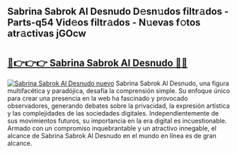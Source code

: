 ## Sabrina Sabrok Al Desnudo D𝚎sn𝚞dos filtr𝚊dos - Parts-q54 Vid𝚎os filtr𝚊dos - N𝚞evas f𝚘tos atr𝚊ctivas jGOcw

# <h2><a href="http://mbccaml.tromn.icu/?c=Sabrina+Sabrok+Al+Desnudo">🔗👉👉👉 Sabrina Sabrok Al Desnudo 🔗🔗</a></h2>

[![Sabrina Sabrok Al Desnudo nuevo](https://i.imgur.com/pEAQMta.gif)](http://mbccaml.tromn.icu/?c=Sabrina+Sabrok+Al+Desnudo)
Sabrina Sabrok Al Desnudo, una figura multifacética y paradójica, desafía la comprensión simple. Su enfoque único para crear una presencia en la web ha fascinado y provocado observadores, generando debates sobre la privacidad, la expresión artística y las complejidades de las sociedades digitales. Independientemente de sus movimientos futuros, su importancia en la era digital es incuestionable. Armado con un compromiso inquebrantable y un atractivo innegable, el alcance de Sabrina Sabrok Al Desnudo en el mundo en línea es de gran alcance.

